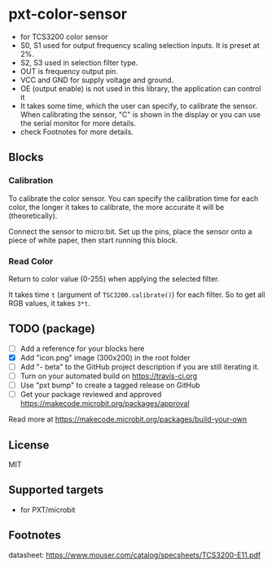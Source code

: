 # pxt-color-sensor

- for TCS3200 color sensor
- S0, S1 used for output frequency scaling selection inputs. It is preset at 2%.
- S2, S3 used in selection filter type.
- OUT is frequency output pin.
- VCC and GND for supply voltage and ground.
- OE (output enable) is not used in this library, the application can control it
- It takes some time, which the user can specify, to calibrate the sensor. When calibrating the sensor, "C" is shown in the display or you can use the serial monitor for more details.
- check Footnotes for more details.

## Blocks

### Calibration

To calibrate the color sensor. You can specify the calibration time for each color, the longer it takes to calibrate, the more accurate it will be (theoretically).

Connect the sensor to micro:bit. Set up the pins, place the sensor onto a piece of white paper, then start running this block.

### Read Color

Return to color value (0-255) when applying the selected filter.

It takes time `t` (argument of `TSC3200.calibrate()`) for each filter. So to get all RGB values, it takes `3*t`.

## TODO (package)

- [ ] Add a reference for your blocks here
- [x] Add "icon.png" image (300x200) in the root folder
- [ ] Add "- beta" to the GitHub project description if you are still iterating it.
- [ ] Turn on your automated build on https://travis-ci.org
- [ ] Use "pxt bump" to create a tagged release on GitHub
- [ ] Get your package reviewed and approved https://makecode.microbit.org/packages/approval

Read more at https://makecode.microbit.org/packages/build-your-own

## License

MIT

## Supported targets

- for PXT/microbit

## Footnotes

datasheet: https://www.mouser.com/catalog/specsheets/TCS3200-E11.pdf
